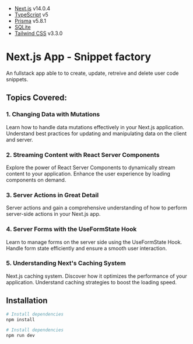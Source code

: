 - [Next.js](https://nextjs.org/) v14.0.4
- [TypeScript](https://www.typescriptlang.org/) v5
- [Prisma](https://www.prisma.io/) v5.8.1
- [SQLite](https://www.sqlite.org/)
- [Tailwind CSS](https://tailwindcss.com/) v3.3.0

# Next.js App - Snippet factory

An fullstack app able to to create, update, retreive and delete user code snippets.

## Topics Covered:

### 1. Changing Data with Mutations

Learn how to handle data mutations effectively in your Next.js application. Understand best practices for updating and manipulating data on the client and server.

### 2. Streaming Content with React Server Components

Explore the power of React Server Components to dynamically stream content to your application. Enhance the user experience by loading components on demand.

### 3. Server Actions in Great Detail

Server actions and gain a comprehensive understanding of how to perform server-side actions in your Next.js app.

### 4. Server Forms with the UseFormState Hook

Learn to manage forms on the server side using the UseFormState Hook. Handle form state efficiently and ensure a smooth user interaction.

### 5. Understanding Next's Caching System

Next.js caching system. Discover how it optimizes the performance of your application. Understand caching strategies to boost the loading speed.

## Installation

```bash
# Install dependencies
npm install
```

```bash
# Install dependencies
npm run dev
```
